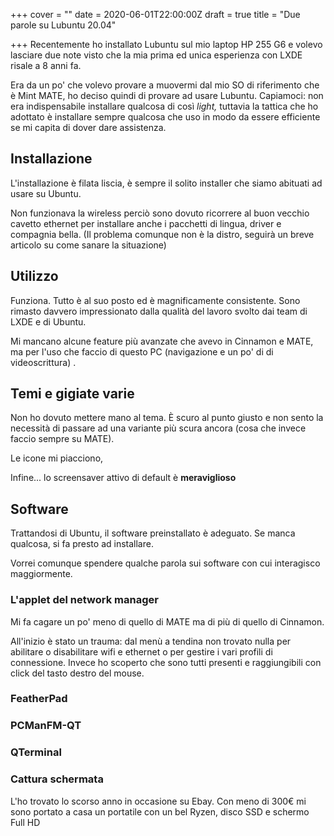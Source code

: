+++
cover = ""
date = 2020-06-01T22:00:00Z
draft = true
title = "Due parole su Lubuntu 20.04"

+++
Recentemente ho installato Lubuntu sul mio laptop HP 255 G6 e volevo lasciare due note visto che la mia prima ed unica esperienza con LXDE risale a 8 anni fa.

Era da un po' che volevo provare a muovermi dal mio SO di riferimento che è Mint MATE, ho deciso quindi di provare ad usare Lubuntu. Capiamoci: non era indispensabile installare qualcosa di così _light,_ tuttavia la tattica che ho adottato è installare sempre qualcosa che uso in modo da essere efficiente se mi capita di dover dare assistenza.

## Installazione

L'installazione è filata liscia, è sempre il solito installer che siamo abituati ad usare su Ubuntu.

Non funzionava la wireless perciò sono dovuto ricorrere al buon vecchio cavetto ethernet per installare anche i pacchetti di lingua, driver e compagnia bella. (Il problema comunque non è la distro, seguirà un breve articolo su come sanare la situazione)

## Utilizzo

Funziona. Tutto è al suo posto ed è magnificamente consistente. Sono rimasto davvero impressionato dalla qualità del lavoro svolto dai team di LXDE e di Ubuntu.

Mi mancano alcune feature più avanzate che avevo in Cinnamon e MATE, ma per l'uso che faccio di questo PC (navigazione e un po' di di videoscrittura) .

## Temi e gigiate varie

Non ho dovuto mettere mano al tema. È scuro al punto giusto e non sento la necessità di passare ad una variante più scura ancora (cosa che invece faccio sempre su MATE).

Le icone mi piacciono, 

Infine... lo screensaver attivo di default è **meraviglioso**

## Software

Trattandosi di Ubuntu, il software preinstallato è adeguato. Se manca qualcosa, si fa presto ad installare.

Vorrei comunque spendere qualche parola sui software con cui interagisco maggiormente.

### L'applet del network manager

Mi fa cagare un po' meno di quello di MATE ma di più di quello di Cinnamon.

All'inizio è stato un trauma: dal menù a tendina non trovato nulla per abilitare o disabilitare wifi e ethernet o per gestire i vari profili di connessione. Invece ho scoperto che sono tutti presenti e raggiungibili con click del tasto destro del mouse.

### FeatherPad

### PCManFM-QT

### QTerminal

### Cattura schermata

L'ho trovato lo scorso anno in occasione su Ebay. Con meno di 300€ mi sono portato a casa un portatile con un bel Ryzen, disco SSD e schermo Full HD